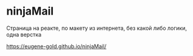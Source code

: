 # ninjaMail
Страница на реакте, по макету из интернета, без какой либо логики, одна верстка

https://eugene-gold.github.io/ninjaMail/
